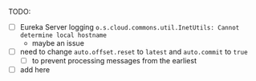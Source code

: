 
TODO:
  - [ ] Eureka Server logging `o.s.cloud.commons.util.InetUtils: Cannot determine local hostname` 
    - maybe an issue
  - [ ] need to change `auto.offset.reset` to `latest` and `auto.commit` to `true`
    - [ ] to prevent processing messages from the earliest
  - [ ] add here